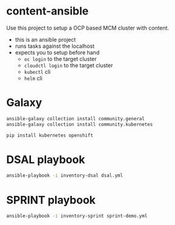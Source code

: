 # content-ansible

Use this project to setup a OCP based MCM cluster with content.

* this is an ansible project
* runs tasks against the localhost
* expects you to setup before hand
  * `oc login` to the target cluster
  * `cloudctl login` to the target cluster
  * `kubectl` cli
  * `helm` cli

# Galaxy

```bash
ansible-galaxy collection install community.general
ansible-galaxy collection install community.kubernetes
```

```bash
pip install kubernetes openshift
```

# DSAL playbook

```bash
ansible-playbook -i inventory-dsal dsal.yml
```

# SPRINT playbook

```bash
ansible-playbook -i inventory-sprint sprint-demo.yml
```

